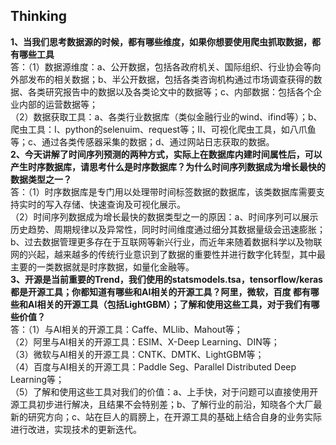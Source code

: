 ## Thinking  
**1、当我们思考数据源的时候，都有哪些维度，如果你想要使用爬虫抓取数据，都有哪些工具**  
答：（1）数据源维度：a、公开数据，包括各政府机关、国际组织、行业协会等向外部发布的相关数据；b、半公开数据，包括各类咨询机构通过市场调查获得的数据、各类研究报告中的数据以及各类论文中的数据等；c、内部数据：包括各个企业内部的运营数据等；  
（2）数据获取工具：a、各类行业数据库（类似金融行业的wind、ifind等）；b、爬虫工具：I、python的selenuim、request等；II、可视化爬虫工具，如八爪鱼等；c、通过各类传感器采集的数据；d、通过网站日志获取的数据。  
**2、今天讲解了时间序列预测的两种方式，实际上在数据库内建时间属性后，可以产生时序数据库，请思考什么是时序数据库？为什么时间序列数据成为增长最快的数据类型之一？**  
答：（1）时序数据库是专门用以处理带时间标签数据的数据库，该类数据库需要支持实时的写入存储、快速查询及可视化展示。  
（2）时间序列数据成为增长最快的数据类型之一的原因：a、时间序列可以展示历史趋势、周期规律以及异常性，同时时间维度通过细分其数据量级会迅速膨胀；b、过去数据管理更多存在于互联网等新兴行业，而近年来随着数据科学以及物联网的兴起，越来越多的传统行业意识到了数据的重要性并进行数字化转型，其中最主要的一类数据就是时序数据，如量化金融等。  
**3、开源是当前重要的Trend，我们使用的statsmodels.tsa，tensorflow/keras都是开源工具；你都知道有哪些和AI相关的开源工具？阿里，微软，百度 都有哪些和AI相关的开源工具（包括LightGBM）；了解和使用这些工具，对于我们有哪些价值？**  
答：（1）与AI相关的开源工具：Caffe、MLlib、Mahout等；  
（2）阿里与AI相关的开源工具：ESIM、X-Deep Learning、DIN等；  
（3）微软与AI相关的开源工具：CNTK、DMTK、LightGBM等；  
（4）百度与AI相关的开源工具：Paddle Seg、Parallel Distributed Deep Learning等；  
（5）了解和使用这些工具对我们的价值：a、上手快，对于问题可以直接使用开源工具初步进行解决，且结果不会特别差；b、了解行业的前沿，知晓各个大厂最新的研究方向；c、站在巨人的肩膀上，在开源工具的基础上结合自身的业务实际进行改进，实现技术的更新迭代。  
